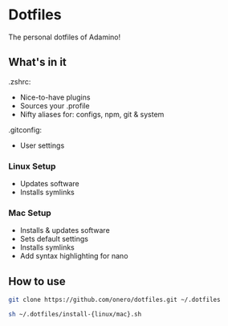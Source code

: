 # Dotfiles
The personal dotfiles of Adamino!

## What's in it
.zshrc:
- Nice-to-have plugins
- Sources your .profile
- Nifty aliases for: configs, npm, git & system

.gitconfig:
- User settings

### Linux Setup
- Updates software
- Installs symlinks

### Mac Setup
- Installs & updates software
- Sets default settings
- Installs symlinks
- Add syntax highlighting for nano

## How to use
```bash
git clone https://github.com/onero/dotfiles.git ~/.dotfiles

sh ~/.dotfiles/install-{linux/mac}.sh
```

